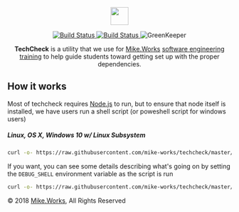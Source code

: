 <p align='center'>
  <a href="https://mike.works" target='_blank'>
    <img height=40 src='https://assets.mike.works/img/login_logo-33a9e523d451fb0d902f73d5452d4a0b.png' />
  </a> 
</p>

<p align='center'>
  <a href="https://travis-ci.org/mike-works/techcheck" title="Build Status">
    <img title="Build Status" src="https://travis-ci.org/mike-works/techcheck.svg?branch=solutions"/>
  </a>
  <a href="https://ci.appveyor.com/project/mike-north/techcheck" title="Build Status">
    <img title="Build Status" src="https://ci.appveyor.com/api/projects/status/13gtmp1ha2dvjfyp?svg=true"/>
  </a>

  <a title='GreenKeeper'>
    <img title='GreenKeeper' src='https://badges.greenkeeper.io/mike-works/techcheck.svg'>
  </a>
</p>

<p align='center'>
<b>TechCheck</b> is a utility that we use for <a title="Mike.Works" href="https://mike.works">Mike.Works</a> <a href='https://mike.works/courses'>software engineering training</a> to help guide students toward getting set up with the proper dependencies.
</p>

## How it works

Most of techcheck requires [Node.js](https://nodejs.org/en/) to run, but to ensure that node itself is installed, we have users run a shell script (or poweshell script for windows users)

##### Linux, OS X, Windows 10 w/ Linux Subsystem

```sh
curl -o- https://raw.githubusercontent.com/mike-works/techcheck/master/packages/techcheck/shell/check-node.sh | bash
```

If you want, you can see some details describing what's going on by setting the `DEBUG_SHELL` environment variable as the script is run

```sh
curl -o- https://raw.githubusercontent.com/mike-works/techcheck/master/packages/techcheck/shell/check-node.sh | DEBUG_SHELL=true bash
```

&copy; 2018 [Mike.Works](https://mike.works), All Rights Reserved
